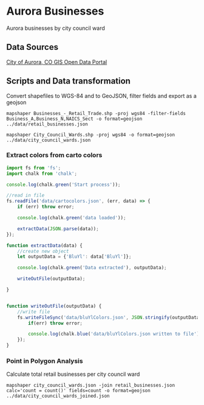 # Aurora Businesses
Aurora businesses by city council ward

## Data Sources
[City of Aurora, CO GIS Open Data Portal](http://data-auroraco.opendata.arcgis.com/)

## Scripts and Data transformation
Convert shapefiles to WGS-84 and to GeoJSON, filter fields and export as a geojson
```
mapshaper Businesses_-_Retail_Trade.shp -proj wgs84 -filter-fields Business_A,Business_N,NAICS_Sect -o format=geojson ../data/retail_businesses.json

mapshaper City_Council_Wards.shp -proj wgs84 -o format=geojson ../data/city_council_wards.json
```

### Extract colors from carto colors
```Javascript
import fs from 'fs';
import chalk from 'chalk';

console.log(chalk.green('Start process'));

//read in file
fs.readFile('data/cartocolors.json', (err, data) => {
    if (err) throw error;

    console.log(chalk.green('data loaded'));

    extractData(JSON.parse(data));
});

function extractData(data) {
    //create new object
    let outputData = {'BluYl': data['BluYl']};

    console.log(chalk.green('Data extracted'), outputData);

    writeOutFile(outputData);

}


function writeOutFile(outputData) {
    //write file
    fs.writeFileSync('data/bluYlColors.json', JSON.stringify(outputData), 'utf-8', function (err){
        if(err) throw error;

        console.log(chalk.blue('data/bluYlColors.json written to file'));
    });
}
```

### Point in Polygon Analysis
Calculate total retail businesses per city council ward
```
mapshaper city_council_wards.json -join retail_businesses.json calc='count = count()' fields=count -o format=geojson ../data/city_council_wards_joined.json
```